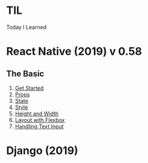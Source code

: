 # TIL

Today I Learned

# React Native (2019) v 0.58

## The Basic

1. [Get Started](https://github.com/changhoi/TIL/blob/master/RN/The%20Basics/RN-1-Getting_Started.md)
2. [Props](https://github.com/changhoi/TIL/blob/master/RN/The%20Basics/RN-2-Props.md)
3. [State](https://github.com/changhoi/TIL/blob/master/RN/The%20Basics/RN-3-State.md)
4. [Style](https://github.com/changhoi/TIL/blob/master/RN/The%20Basics/RN-4-Style.md)
5. [Height and Width](https://github.com/changhoi/TIL/blob/master/RN/The%20Basics/RN-5-Height_and_Width.md)
6. [Layout with Flexbox]()
7. [Handling Text Input]()

# Django (2019)
